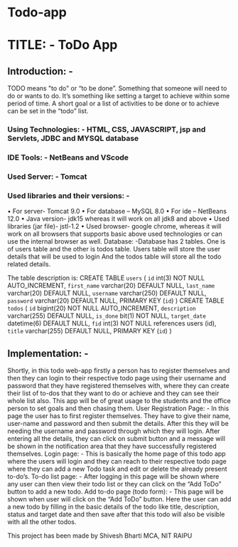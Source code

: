 # Todo-app
# TITLE: - ToDo App
## Introduction: -
TODO means "to do" or “to be done”. Something that someone will need to do or wants to do. It’s something like setting a target to achieve within some period of time. A short goal or a list of activities to be done or to achieve can be set in the “todo” list.

### Using Technologies: - HTML, CSS, JAVASCRIPT, jsp and Servlets, JDBC and MYSQL database
### IDE Tools: - NetBeans and VScode 
### Used Server: - Tomcat 
### Used libraries and their versions: -
• For server- Tomcat 9.0
• For database – MySQL 8.0
• For ide – NetBeans 12.0
• Java version- jdk15 whereas it will work on all jdk8 and above
• Used libraries (jar file)- jstl-1.2
• Used browser- google chrome, whereas it will work on all 
browsers that supports basic above used technologies or can use 
the internal browser as well.
Database: -Database has 2 tables. One is of users table and the other is todos 
table.
Users table will store the user details that will be used to login
And the todos table will store all the todo related details.

The table description is:
CREATE TABLE `users` (
 `id` int(3) NOT NULL AUTO_INCREMENT,
 `first_name` varchar(20) DEFAULT NULL,
 `last_name` varchar(20) DEFAULT NULL,
 `username` varchar(250) DEFAULT NULL,
 `password` varchar(20) DEFAULT NULL,
 PRIMARY KEY (`id`)
) 
CREATE TABLE `todos` (
 `id` bigint(20) NOT NULL AUTO_INCREMENT,
 `description` varchar(255) DEFAULT NULL,
 `is_done` bit(1) NOT NULL,
 `target_date` datetime(6) DEFAULT NULL,
 `fid` int(3) NOT NULL references users (id),
 `title` varchar(255) DEFAULT NULL,
 PRIMARY KEY (`id`)
) 
## Implementation: -
Shortly, in this todo web-app firstly a person has to register 
themselves and then they can login to their respective todo page using 
their username and password that they have registered themselves 
with, where they can create their list of to-dos that they want to do or 
achieve and they can see their whole list also. 
This app will be of great usage to the students and the office person to 
set goals and then chasing them. 
User Registration Page: -
In this page the user has to first register themselves. They have to give 
their name, user-name and password and then submit the details. 
After this they will be needing the username and password through 
which they will login.
After entering all the details, they can click on submit button and a 
message will be shown in the notification area that they have 
successfully registered themselves. Login page: -
This is basically the home page of this todo app where the users will 
login and they can reach to their respective todo page where they can 
add a new Todo task and edit or delete the already present to-do’s. 
To-do list page: -
After logging in this page will be shown where any user can then view 
their todo list or they can click on the “Add ToDo” button to add a new 
todo. Add to-do page (todo form): -
This page will be shown when user will click on the “Add ToDo” 
button. Here the user can add a new todo by filling in the basic details 
of the todo like title, description, status and target date and then save 
after that this todo will also be visible with all the other todos. 

This project has been made by 
Shivesh Bharti
MCA, NIT RAIPU
